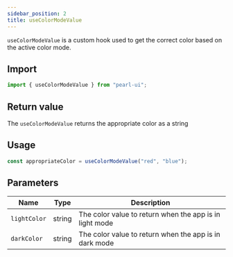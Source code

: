 ```yaml
---
sidebar_position: 2
title: useColorModeValue
---
```


`useColorModeValue` is a custom hook used to get the correct color based on the active color mode.

## Import

```js
import { useColorModeValue } from "pearl-ui";
```

## Return value

The `useColorModeValue` returns the appropriate color as a <t>string</t>

## Usage

```js
const appropriateColor = useColorModeValue("red", "blue");
```

## Parameters

| Name         | Type          | Description                                             |
| ------------ | ------------- | ------------------------------------------------------- |
| `lightColor` | <t>string</t> | The color value to return when the app is in light mode |
| `darkColor`  | <t>string</t> | The color value to return when the app is in dark mode  |
